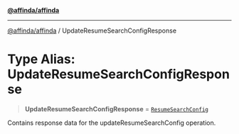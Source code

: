 [**@affinda/affinda**](../README.md)

***

[@affinda/affinda](../globals.md) / UpdateResumeSearchConfigResponse

# Type Alias: UpdateResumeSearchConfigResponse

> **UpdateResumeSearchConfigResponse** = [`ResumeSearchConfig`](../interfaces/ResumeSearchConfig.md)

Contains response data for the updateResumeSearchConfig operation.

